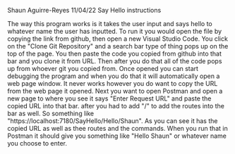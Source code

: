 Shaun Aguirre-Reyes
11/04/22
Say Hello instructions

The way this program works is it takes the user input and says hello to whatever name the user has inputted. To run it you would open the file by copying the link from github, then open a new Visual Studio Code. You click on the "Clone Git Repository" and a search bar type of thing pops up on the top of the page. You then paste the code you copied from github into that bar and you clone it from URL. Then after you do that all of the code pops up from whoever git you copied from. Once opened you can start debugging the program and when you do that it will automatically open a web page window. It never works however you do want to copy the URL from the web page it opened. Next you want to open Postman and open a new page to where you see it says "Enter Request URL" and paste the copied URL into that bar. after you had to add "/" to add the routes into the bar as well. So something like "https://localhost:7180/SayHello/Hello/Shaun". As you can see it has the copied URL as well as thee routes and the commands. When you run that in Postman it should give you something like "Hello Shaun" or whatever name you choose to enter.
